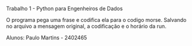 Trabalho 1 - Python para Engenheiros de Dados

O programa pega uma frase e codifica ela para o codigo morse. Salvando no arquivo a mensagem original, a codificação e o horário da run.

Alunos:
Paulo Martins - 2402465

